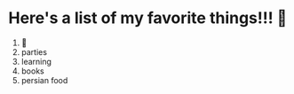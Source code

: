 # Here's a list of my favorite things!!! :tada:
1. :tada:
2. parties
3. learning
4. books
5. persian food
